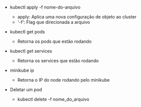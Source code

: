 - kubectl apply -f nome-do-arquivo 

    - apply: Aplica uma nova configuração de objeto ao cluster
    - '-f': Flag que direcionada a arquivo

- kubectl get pods
    - Retorna os pods que estão rodando

- kubectl get services
    - Retorna os services que estão rodando

- minikube ip
    - Retorna o IP do node rodando pelo minikube


- Deletar um pod
   - kubectl delete -f nome_do_arquivo